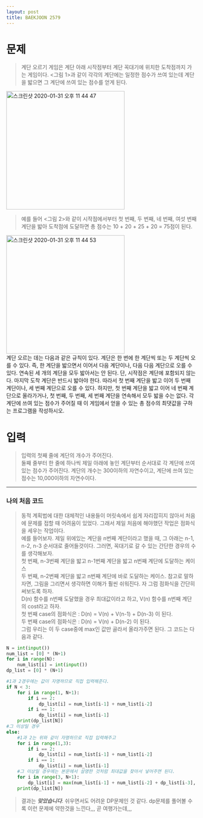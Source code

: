```yaml
---
layout: post
title: BAEKJOON 2579
---
```


# 문제
> 계단 오르기 게임은 계단 아래 시작점부터 계단 꼭대기에 위치한 도착점까지 가는 게임이다. <그림 1>과 같이 각각의 계단에는 일정한 점수가 쓰여 있는데 계단을 밟으면 그 계단에 쓰여 있는 점수를 얻게 된다.  

<div>
    <img width="313" alt="스크린샷 2020-01-31 오후 11 44 47" src="https://user-images.githubusercontent.com/37113547/73548265-cf724b00-4483-11ea-92de-e53451359867.png">
</div>  

> 예를 들어 <그림 2>와 같이 시작점에서부터 첫 번째, 두 번째, 네 번째, 여섯 번째 계단을 밟아 도착점에 도달하면 총 점수는 10 + 20 + 25 + 20 = 75점이 된다.  

<div>
    <img width="313" alt="스크린샷 2020-01-31 오후 11 44 53" src="https://user-images.githubusercontent.com/37113547/73548268-d0a37800-4483-11ea-83c7-fafce860c47d.png">
</div>  
계단 오르는 데는 다음과 같은 규칙이 있다.  
계단은 한 번에 한 계단씩 또는 두 계단씩 오를 수 있다. 즉, 한 계단을 밟으면서 이어서 다음 계단이나, 다음 다음 계단으로 오를 수 있다.  
연속된 세 개의 계단을 모두 밟아서는 안 된다. 단, 시작점은 계단에 포함되지 않는다.  
마지막 도착 계단은 반드시 밟아야 한다.  
따라서 첫 번째 계단을 밟고 이어 두 번째 계단이나, 세 번째 계단으로 오를 수 있다. 하지만, 첫 번째 계단을 밟고 이어 네 번째 계단으로 올라가거나, 첫 번째, 두 번째, 세 번째 계단을 연속해서 모두 밟을 수는 없다.  
각 계단에 쓰여 있는 점수가 주어질 때 이 게임에서 얻을 수 있는 총 점수의 최댓값을 구하는 프로그램을 작성하시오.  

# 입력
> 입력의 첫째 줄에 계단의 개수가 주어진다.  
둘째 줄부터 한 줄에 하나씩 제일 아래에 놓인 계단부터 순서대로 각 계단에 쓰여 있는 점수가 주어진다. 계단의 개수는 300이하의 자연수이고, 계단에 쓰여 있는 점수는 10,000이하의 자연수이다.  

-----
### 나의 처음 코드
>  동적 계획법에 대한 대체적인 내용들이 머릿속에서 쉽게 자리잡히지 않아서 처음에 문제를 접할 때 어려움이 있었다. 그래서 제일 처음에 해야했던 작업은 점화식을 세우는 작업이다.  
예를 들어보자. 제일 위에있는 계단을 n번째 계단이라고 했을 때, 그 아래는 n-1, n-2, n-3 순서대로 줄어들것이다. 그러면, 꼭대기로 갈 수 있는 간단한 경우의 수를 생각해보자.  
첫 번째, n-3번째 계단을 밟고 n-1번째 계단을 밟고 n번째 계단에 도달하는 케이스  
두 번째, n-2번째 계단을 밟고 n번째 계단에 바로 도달하는 케이스. 
참고로 말하자면, 그림을 그리면서 생각하면 이해가 훨씬 쉬워진다. 자 그럼 점화식을 간단히 써보도록 하자.  
D(n) 함수를 n번째 도달했을 경우 최대값이라고 하고, V(n) 함수를 n번째 계단의 cost라고 하자.  
첫 번째 case의 점화식은 : D(n) = V(n) + V(n-1) + D(n-3) 이 된다.   
두 번째 case의 점화식은 : D(n) = V(n) + D(n-2) 이 된다.  
그럼 우리는 이 두 case중에 max인 값만 골라서 올라가주면 된다. 그 코드는 다음과 같다.

~~~python
N = int(input())
num_list = [0] * (N+1)
for i in range(N):
    num_list[i] = int(input())
dp_list = [0] * (N+1)

#1과 2경우에는 값이 자명하므로 직접 입력해준다.
if N < 3:
    for i in range(1, N+1):
        if i == 2:
            dp_list[i] = num_list[i-1] + num_list[i-2]
        if i == 1:
            dp_list[i] = num_list[i-1]
    print(dp_list[N])
#그 이상일 경우
else:
    #1과 2는 위와 같이 자명하므로 직접 입력해주고
    for i in range(1,3):
        if i == 2:
            dp_list[i] = num_list[i-1] + num_list[i-2]
        if i == 1:
            dp_list[i] = num_list[i-1]
    #그 이상일 경우에는 본문에서 설명한 것처럼 최대값을 찾아서 넣어주면 된다.
    for i in range(3, N+1):
        dp_list[i] = max(num_list[i-1] + num_list[i-2] + dp_list[i-3], num_list[i-1] + dp_list[i-2])    
    print(dp_list[N])
~~~
> 결과는 ***맞았습니다***.  쉬우면서도 어려운 DP문제인 것 같다. dp문제를 풀어볼 수록 이런 문제에 약한것을 느낀다,,, 곧 여행가는데,,,
